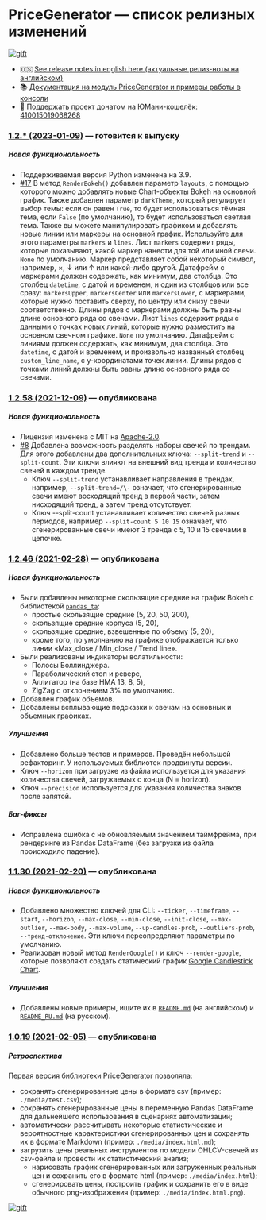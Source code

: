 # PriceGenerator — список релизных изменений

[![gift](https://badgen.net/badge/gift/donate/green)](https://yoomoney.ru/quickpay/shop-widget?writer=seller&targets=%D0%94%D0%BE%D0%BD%D0%B0%D1%82%20(%D0%BF%D0%BE%D0%B4%D0%B0%D1%80%D0%BE%D0%BA)%20%D0%B4%D0%BB%D1%8F%20%D0%B0%D0%B2%D1%82%D0%BE%D1%80%D0%BE%D0%B2%20%D0%BF%D1%80%D0%BE%D0%B5%D0%BA%D1%82%D0%B0%20PriceGenerator&default-sum=999&button-text=13&payment-type-choice=on&successURL=https%3A%2F%2Ftim55667757.github.io%2FPriceGenerator%2F&quickpay=shop&account=410015019068268)

* 🇺🇸 [See release notes in english here (актуальные релиз-ноты на английском)](https://github.com/Tim55667757/TKSBrokerAPI/blob/master/CHANGELOG.md)
* 📚 [Документация на модуль PriceGenerator и примеры работы в консоли](https://github.com/Tim55667757/TKSBrokerAPI/blob/master/README_RU.md)
* 🎁 Поддержать проект донатом на ЮМани-кошелёк: [410015019068268](https://yoomoney.ru/quickpay/shop-widget?writer=seller&targets=%D0%94%D0%BE%D0%BD%D0%B0%D1%82%20(%D0%BF%D0%BE%D0%B4%D0%B0%D1%80%D0%BE%D0%BA)%20%D0%B4%D0%BB%D1%8F%20%D0%B0%D0%B2%D1%82%D0%BE%D1%80%D0%BE%D0%B2%20%D0%BF%D1%80%D0%BE%D0%B5%D0%BA%D1%82%D0%B0%20PriceGenerator&default-sum=999&button-text=13&payment-type-choice=on&successURL=https%3A%2F%2Ftim55667757.github.io%2FPriceGenerator%2F&quickpay=shop&account=410015019068268)


### [1.2.* (2023-01-09)](https://github.com/Tim55667757/PriceGenerator/releases/tag/) — готовится к выпуску

##### Новая функциональность

* Поддерживаемая версия Python изменена на 3.9.
* [#17](https://github.com/Tim55667757/PriceGenerator/issues/17) В метод `RenderBokeh()` добавлен параметр `layouts`, с помощью которого можно добавлять новые Chart-объекты Bokeh на основной график. Также добавлен параметр `darkTheme`, который регулирует выбор темы: если он равен `True`, то будет использоваться тёмная тема, если `False` (по умолчанию), то будет использоваться светлая тема. Также вы можете манипулировать графиком и добавлять новые линии или маркеры на основной график. Используйте для этого параметры `markers` и `lines`. Лист `markers` содержит ряды, которые показывают, какой маркер нанести для той или иной свечи. `None` по умолчанию. Маркер представляет собой некоторый символ, например, ×, ↓ или ↑ или какой-либо другой. Датафрейм с маркерами должен содержать, как минимум, два столбца. Это столбец `datetime`, с датой и временем, и один из столбцов или все сразу: `markersUpper`, `markersCenter` или `markersLower`, с маркерами, которые нужно поставить сверху, по центру или снизу свечи соответственно. Длины рядов с маркерами должны быть равны длине основного ряда со свечами. Лист `lines` содержит ряды с данными о точках новых линий, которые нужно разместить на основном свечном графике. `None` по умолчанию. Датафрейм с линиями должен содержать, как минимум, два столбца. Это `datetime`, с датой и временем, и произвольно названный столбец `custom_line_name`, с y-координатами точек линии. Длины рядов с точками линий должны быть равны длине основного ряда со свечами.


### [1.2.58 (2021-12-09)](https://github.com/Tim55667757/PriceGenerator/releases/tag/1.2.58) — опубликована

##### Новая функциональность

* Лицензия изменена с MIT на [Apache-2.0](https://www.apache.org/licenses/LICENSE-2.0).
* [#8](https://github.com/Tim55667757/PriceGenerator/issues/8) Добавлена возможность разделять наборы свечей по трендам. Для этого добавлены два дополнительных ключа: `--split-trend` и `--split-count`. Эти ключи влияют на внешний вид тренда и количество свечей в каждом тренде.
   * Ключ `--split-trend` устанавливает направления в трендах, например, `--split-trend=/\-` означает, что сгенерированные свечи имеют восходящий тренд в первой части, затем нисходящий тренд, а затем тренд отсутствует.
   * Ключ --split-count устанавливает количество свечей разных периодов, например `--split-count 5 10 15` означает, что сгенерированные свечи имеют 3 тренда с 5, 10 и 15 свечами в цепочке.


### [1.2.46 (2021-02-28)](https://github.com/Tim55667757/PriceGenerator/releases/tag/1.2.46) — опубликована

##### Новая функциональность

* Были добавлены некоторые скользящие средние на график Bokeh с библиотекой [`pandas_ta`](https://github.com/Tim55667757/pandas-ta):
  * простые скользящие средние (5, 20, 50, 200),
  * скользящие средние корпуса (5, 20),
  * скользящие средние, взвешенные по объему (5, 20),
  * кроме того, по умолчанию на графике отображается только линии «Max_close / Min_close / Trend line».
* Были реализованы индикаторы волатильности:
  * Полосы Боллинджера.
  * Параболический стоп и реверс,
  * Аллигатор (на базе HMA 13, 8, 5),
  * ZigZag с отклонением 3% по умолчанию.
* Добавлен график объемов.
* Добавлены всплывающие подсказки к свечам на основных и объемных графиках.

##### Улучшения

* Добавлено больше тестов и примеров. Проведён небольшой рефакторинг. У используемых библиотек продвинуты версии.
* Ключ `--horizon` при загрузке из файла используется для указания количества свечей, загружаемых с конца (N = horizon).
* Ключ `--precision` используется для указания количества знаков после запятой.

##### Баг-фиксы

* Исправлена ошибка с не обновляемым значением таймфрейма, при рендеринге из Pandas DataFrame (без загрузки из файла происходило падение).


### [1.1.30 (2021-02-20)](https://github.com/Tim55667757/PriceGenerator/releases/tag/1.1.30) — опубликована

##### Новая функциональность

* Добавлено множество ключей для CLI: `--ticker`, `--timeframe`, `--start`, `--horizon`, `--max-close`, `--min-close`, `--init-close`, `--max-outlier`, `--max-body`, `--max-volume`, `--up-candles-prob`, `--outliers-prob`, `--тренд-отклонение`. Эти ключи переопределяют параметры по умолчанию.
* Реализован новый метод `RenderGoogle()` и ключ `--render-google`, которые позволяют создать статический график [Google Candlestick Chart](https://developers.google.com/chart/interactive/docs/gallery/candlestickchart).

##### Улучшения

* Добавлены новые примеры, ищите их в [`README.md`](https://github.com/Tim55667757/PriceGenerator/blob/master/README.md) (на английском) и [`README_RU.md`](https://github.com/Tim55667757/PriceGenerator/blob/master/README_RU.md) (на русском).


### [1.0.19 (2021-02-05)](https://github.com/Tim55667757/PriceGenerator/releases/tag/1.0.19) — опубликована

##### Ретроспектива

Первая версия библиотеки PriceGenerator позволяла:
* сохранять сгенерированные цены в формате csv (пример: `./media/test.csv`);
* сохранять сгенерированные цены в переменную Pandas DataFrame для дальнейшего использования в сценариях автоматизации;
* автоматически рассчитывать некоторые статистические и вероятностные характеристики сгенерированных цен и сохранять их в формате Markdown (пример: `./media/index.html.md`);
* загрузить цены реальных инструментов по модели OHLCV-свечей из csv-файла и провести их статистический анализ;
  * нарисовать график сгенерированных или загруженных реальных цен и сохранить его в формате html (пример: `./media/index.html`);
  * сгенерировать цены, построить график и сохранить его в виде обычного png-изображения (пример: `./media/index.html.png`).

[![gift](https://badgen.net/badge/gift/donate/green)](https://yoomoney.ru/quickpay/shop-widget?writer=seller&targets=%D0%94%D0%BE%D0%BD%D0%B0%D1%82%20(%D0%BF%D0%BE%D0%B4%D0%B0%D1%80%D0%BE%D0%BA)%20%D0%B4%D0%BB%D1%8F%20%D0%B0%D0%B2%D1%82%D0%BE%D1%80%D0%BE%D0%B2%20%D0%BF%D1%80%D0%BE%D0%B5%D0%BA%D1%82%D0%B0%20PriceGenerator&default-sum=999&button-text=13&payment-type-choice=on&successURL=https%3A%2F%2Ftim55667757.github.io%2FPriceGenerator%2F&quickpay=shop&account=410015019068268)
